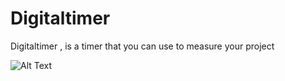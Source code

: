 # Digitaltimer
Digitaltimer , is a timer that you can use to measure your project 

![Alt Text](https://media.giphy.com/media/vFKqnCdLPNOKc/giphy.gif)

